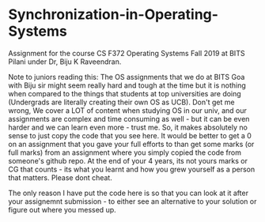 # Synchronization-in-Operating-Systems
Assignment for the course CS F372 Operating Systems Fall 2019 at BITS Pilani under Dr, Biju K Raveendran.


Note to juniors reading this: The OS assignments that we do at BITS Goa with Biju sir might seem really hard and tough at the time but it is nothing when compared to the things that students at top universities are doing (Undergrads are literally creating their own OS as UCB). Don't get me wrong, We cover a LOT of content when studying OS in our univ, and our assignments are complex and time consuming as well - but it can be even harder and we can learn even more - trust me. So, it makes absolutely no sense to just copy the code that you see here. It would be better to get a 0 on an assignment that you gave your full efforts to than get some marks (or full marks) from an assignment where you simply copied the code from someone's github repo. At the end of your 4 years, its not yours marks or CG that counts - its what you learnt and how you grew yourself as a person that matters. Please dont cheat.

The only reason I have put the code here is so that you can look at it after your assignemnt submission - to either see an alternative to your solution or figure out where you messed up.
